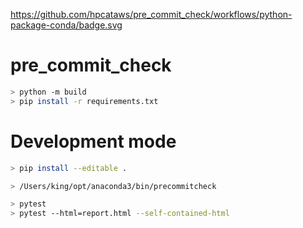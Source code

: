https://github.com/hpcataws/pre_commit_check/workflows/python-package-conda/badge.svg

# pre_commit_check


```bash
> python -m build
> pip install -r requirements.txt
```


# Development mode
```bash
> pip install --editable .
```



```bash
> /Users/king/opt/anaconda3/bin/precommitcheck
```

```bash
> pytest
> pytest --html=report.html --self-contained-html
```
